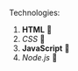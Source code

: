 Technologies:
1. **HTML** :space_invader: 
2. _CSS_ :kangaroo: 
3. __JavaScript__ :lab_coat: 
4. *Node.js* :safety_vest: 
